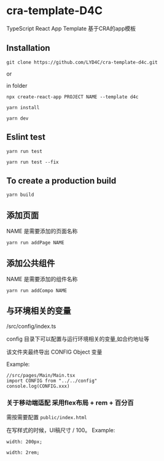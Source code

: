 # cra-template-D4C
TypeScript React App Template
基于CRA的app模板


## Installation
`git clone https://github.com/LYD4C/cra-template-d4c.git`

or

in folder

`npx create-react-app PROJECT NAME --template d4c`

`yarn install`

`yarn dev`

## Eslint test
`yarn run test`

`yarn run test --fix`

## To create a production build
`yarn build`

## 添加页面
NAME 是需要添加的页面名称

`yarn run addPage NAME`

## 添加公共组件
NAME 是需要添加的组件名称

`yarn run addCompo NAME`


## 与环境相关的变量
/src/config/index.ts

config 目录下可以配置与运行环境相关的变量,如合约地址等

该文件夹最终导出 CONFIG Object 变量

Example:

```tsx
//src/pages/Main/Main.tsx
import CONFIG from "../../config"
console.log(CONFIG.xxx)
```

### 关于移动端适配 采用flex布局 + rem + 百分百
需按需要配置
`public/index.html`

在写样式的时候，UI稿尺寸 / 100。
Example:

```
width: 200px;

width: 2rem;

```

